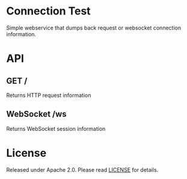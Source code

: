 # Connection Test

Simple webservice that dumps back request or websocket connection information.

# API

## GET /

Returns HTTP request information

## WebSocket /ws

Returns WebSocket session information

# License

Released under Apache 2.0. Please read [LICENSE](LICENSE) for details.
